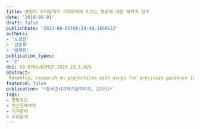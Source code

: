 ```yaml
---
title: 포탄의 꼬리날개가 기저항력에 미치는 영향에 대한 해석적 연구
date: '2019-05-01'
draft: false
publishDate: '2023-06-05T08:29:48.185852Z'
authors:
- '노성현'
- '김종록'
- '방재원'
publication_types:
- '2'
doi: 10.9766/KIMST.2019.22.5.625
abstract: 
 Recently, research on projectiles with wings for precision guidance is actively underway. In this study, we analyzed how the tail fins attached to the projectile affect the base drag. Aerodynamic analysis was performed with RANS(Reynolds Averaged Navier-Stokes) equations using FLUENT, a commercial CFD(Computational Fluid Dynamics) code. Through the aerodynamic analysis, the base drag characteristics of the projectile by parameters (number, length, thickness, position, shape of tail fin) were investigated. The results of this study are expected to be applicable to aerodynamic design of tail fins mounted on projectiles.'
featured: false
publication: '*한국군사과학기술학회지, 22(5)*'
tags:
- 정밀유도
- 전산유체역학
- 기저항력
- 꼬리날개
---
```


